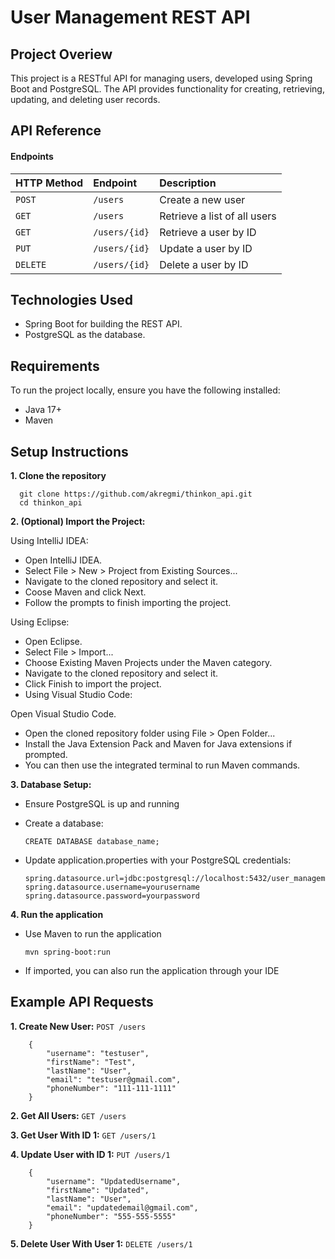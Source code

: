 
# User Management REST API

## Project Overiew

This project is a RESTful API for managing users, developed using Spring Boot and PostgreSQL. The API provides functionality for creating, retrieving, updating, and deleting user records.




## API Reference

#### Endpoints


| HTTP Method | Endpoint     | Description                   |
| :-------- | :------- | :--------------------------------   |
| `POST`     | `/users`      | Create a new user             |
| `GET`      | `/users`      | Retrieve a list of all users  |
| `GET`      | `/users/{id}` | Retrieve a user by ID         |
| `PUT`      | `/users/{id}` | Update a user by ID           |
| `DELETE`   | `/users/{id}` | Delete a user by ID           |








## Technologies Used

- Spring Boot for building the REST API.
- PostgreSQL as the database.


## Requirements
To run the project locally, ensure you have the following installed:

- Java 17+
- Maven


## Setup Instructions

**1. Clone the repository**

```
  git clone https://github.com/akregmi/thinkon_api.git
  cd thinkon_api
```

**2. (Optional) Import the Project:**

Using IntelliJ IDEA:
- Open IntelliJ IDEA.
- Select File > New > Project from Existing Sources...
- Navigate to the cloned repository and select it.
- Coose Maven and click Next.
- Follow the prompts to finish importing the project.

Using Eclipse:

- Open Eclipse.
- Select File > Import...
- Choose Existing Maven Projects under the Maven category.
- Navigate to the cloned repository and select it.
- Click Finish to import the project.
- Using Visual Studio Code:

Open Visual Studio Code.
- Open the cloned repository folder using File > Open Folder...
- Install the Java Extension Pack and Maven for Java extensions if prompted.
- You can then use the integrated terminal to run Maven commands.


**3. Database Setup:**
- Ensure PostgreSQL is up and running
- Create a database:

    ```
    CREATE DATABASE database_name;
    ```
- Update application.properties with your PostgreSQL credentials:
    ```
    spring.datasource.url=jdbc:postgresql://localhost:5432/user_management
    spring.datasource.username=yourusername
    spring.datasource.password=yourpassword
    ```
**4. Run the application**
- Use Maven to run the application
    ```
    mvn spring-boot:run
    ```
- If imported, you can also run the application through your IDE
## Example API Requests

**1. Create New User:** ```POST /users```
```
    {
        "username": "testuser",
        "firstName": "Test",
        "lastName": "User",
        "email": "testuser@gmail.com",
        "phoneNumber": "111-111-1111"
    }
```

**2. Get All Users:** ```GET /users```

**3. Get User With ID 1:** ```GET /users/1```

**4. Update User with ID 1:** ```PUT /users/1```
```
    {
        "username": "UpdatedUsername",
        "firstName": "Updated",
        "lastName": "User",
        "email": "updatedemail@gmail.com",
        "phoneNumber": "555-555-5555"
    }
```

**5. Delete User With User 1:** ```DELETE /users/1```
